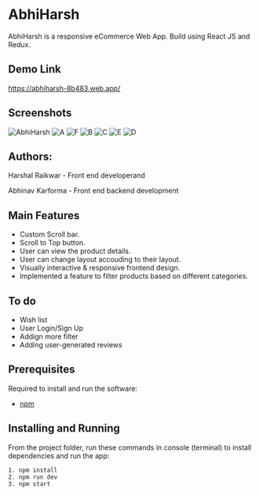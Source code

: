 # AbhiHarsh
AbhiHarsh is a responsive eCommerce Web App. Build using React JS and Redux.

## Demo Link
https://abhiharsh-8b483.web.app/

## Screenshots
![AbhiHarsh](https://user-images.githubusercontent.com/64153988/99876762-dfc80200-2c1e-11eb-8892-27840e47a969.png)
![A](https://user-images.githubusercontent.com/64153988/99826418-582ab680-2b7e-11eb-9df4-ce82c2d592da.jpeg)
![F](https://user-images.githubusercontent.com/64153988/99828874-865dc580-2b81-11eb-8ff6-543f4d0e7a79.jpeg)
![B](https://user-images.githubusercontent.com/64153988/99826419-595be380-2b7e-11eb-81ed-f264a4a210fd.jpeg)
![C](https://user-images.githubusercontent.com/64153988/99826421-5a8d1080-2b7e-11eb-940a-8e81fade1179.jpeg)
![E](https://user-images.githubusercontent.com/64153988/99828933-a097a380-2b81-11eb-955d-58750c1dabf5.jpeg)
![D](https://user-images.githubusercontent.com/64153988/99826416-5660f300-2b7e-11eb-9227-bf14c7c22b99.jpeg)

## Authors:

Harshal Raikwar - Front end developerand

Abhinav Karforma - Front end backend development

## Main Features
- Custom Scroll bar.
- Scroll to Top button.
- User can view the product details.
- User can change layout accouding to their layout.
- Visually interactive & responsive frontend design.
- Implemented a feature to filter products based on different categories.

## To do
- Wish list
- User Login/Sign Up
- Addign more filter
- Adding user-generated reviews

## Prerequisites

Required to install and run the software:

 * [npm](https://www.npmjs.com/get-npm)


## Installing and Running

From the project folder, run these commands in console (terminal) to install dependencies and run the app:
```
1. npm install
2. npm run dev
3. npm start
```
